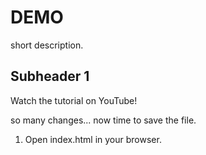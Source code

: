 # DEMO

short description.

## Subheader 1

Watch the tutorial on YouTube!

so many changes...
now time to save the file.

1. Open index.html in your browser.
